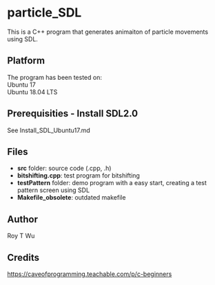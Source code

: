 # particle_SDL
This is a  C++ program that generates animaiton of particle movements using SDL.  
  
     
Platform  
--------
The program has been tested on:  
Ubuntu 17  
Ubuntu 18.04 LTS  
 
 
 
Prerequisities - Install SDL2.0   
------------------------------
See Install_SDL_Ubuntu17.md

Files  
------
* __src__ folder: source code (.cpp, .h)  
* __bitshifting.cpp__: test program for bitshifting  
* __testPattern__ folder: demo program with a easy start, creating a test pattern screen using SDL  
* __Makefile_obsolete__: outdated makefile  

Author  
-------
Roy T Wu  


Credits  
-------
https://caveofprogramming.teachable.com/p/c-beginners  

